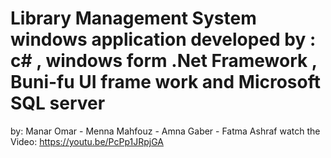 # Library Management System windows application developed by :  c# , windows form .Net Framework , Buni-fu UI frame work and Microsoft SQL server 
by: Manar Omar - Menna Mahfouz - Amna Gaber - Fatma Ashraf
watch the Video: https://youtu.be/PcPp1JRpjGA

